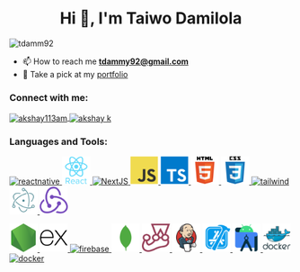 <!-- ### Hi there 👋 -->

<!--
**tdammy92/tdammy92** is a ✨ _special_ ✨ repository because its `README.md` (this file) appears on your GitHub profile.

Here are some ideas to get you started:

- 🔭 I’m currently working on ...
- 🌱 I’m currently learning ...
- 👯 I’m looking to collaborate on ...
- 🤔 I’m looking for help with ...
- 💬 Ask me about ...
- 📫 How to reach me: ...
- 😄 Pronouns: ...
- ⚡ Fun fact: ...
-->


<h1 align="center">Hi 👋, I'm Taiwo Damilola</h1>
<!-- <h3 align="center">Lead Mobile Engineer  <a  href="https://luupli.com/" target="blank" rel="noreferrer">@Luupli</a>  London,UK</h3> -->


<p align="left"> <img src="https://komarev.com/ghpvc/?username=tdammy92&label=Profile%20views&color=0e75b6&style=flat" alt="tdamm92" /> </p>

<!-- 🔭 Currently Working on  [Luupli](https://luupli.com/) &  [SimpuGo](https://play.google.com/store/apps/details?id=co.simpu.inbox) -->
- 📫 How to reach me **tdammy92@gmail.com**
- 🧰 Take a pick at my [portfolio](https://tdammy.com.ng/)

<h3 align="left">Connect with me:</h3>

<p align="left">
<a href="https://twitter.com/TDamilola" target="blank" rel="noreferrer">
<img align="center" src="https://raw.githubusercontent.com/rahuldkjain/github-profile-readme-generator/master/src/images/icons/Social/twitter.svg" alt="akshay113am" height="30" width="40" />
</a>
  
<a href="https://www.linkedin.com/in/taiwo-damilola-56061a91/" target="blank" rel="noreferrer">
    <img align="center" src="https://raw.githubusercontent.com/rahuldkjain/github-profile-readme-generator/master/src/images/icons/Social/linked-in-alt.svg" alt="akshay k" height="30" width="40" />
</a>
</p>



<h3 align="left">Languages and Tools:</h3>

<p align="left"> 
  
  <a href="https://reactnative.dev" target="_blank" rel="noreferrer"> 
  <img src="https://reactnative.dev/img/header_logo.svg" alt="reactnative" width="50" height="50"/> 
  </a>



 <a href="https://https://react.dev/" target="_blank" rel="noreferrer"> 
    <img src="https://raw.githubusercontent.com/devicons/devicon/master/icons/react/react-original-wordmark.svg" alt="react" width="50" height="50"/>
  </a>


   <a href="https://nextjs.org/" target="_blank" rel="noreferrer"> 
    <img src="https://github.com/tdammy92/devicon/blob/master/icons/nextjs/nextjs-original.svg" alt="NextJS" width="50" height="50"/>
  </a>



<a href="https://developer.mozilla.org/en-US/docs/Web/JavaScript" target="_blank" rel="noreferrer"> 
<img src="https://raw.githubusercontent.com/devicons/devicon/master/icons/javascript/javascript-original.svg" alt="javascript" width="50" height="50"/>
</a>


 <a href="https://www.typescriptlang.org/" target="_blank" rel="noreferrer">  
  <img src="https://raw.githubusercontent.com/devicons/devicon/master/icons/typescript/typescript-original.svg" alt="typescript" width="50" height="50"/> 
  </a> 


 


<a href="https://www.w3.org/html/" target="_blank" rel="noreferrer"> 
<img src="https://raw.githubusercontent.com/devicons/devicon/master/icons/html5/html5-original-wordmark.svg" alt="html5" width="50" height="50"/>
</a>

 
<a href="https://www.w3schools.com/css/" target="_blank" rel="noreferrer"> 
<img src="https://raw.githubusercontent.com/devicons/devicon/master/icons/css3/css3-original-wordmark.svg" alt="css3" width="50" height="50"/> 
</a>

  <a href="https://tailwindcss.com/" target="_blank" rel="noreferrer">  
  <img src="https://raw.githubusercontent.com/detain/svg-logos/07e36b4aa0691f3015886624395e083395e528c5/svg/t/tailwind-css-2.svg" alt="tailwind" width="50" height="50"/> 
  </a> 


<a href="https://www.electronjs.org" target="_blank" rel="noreferrer"> 
<img src="https://raw.githubusercontent.com/devicons/devicon/master/icons/electron/electron-original.svg" alt="electron" width="50" height="50"/> 
</a> 

<a href="https://redux-toolkit.js.org/" target="_blank" rel="noreferrer"> 
<img src="https://github.com/devicons/devicon/blob/master/icons/redux/redux-original.svg" alt="electron" width="50" height="50"/> 
</a> 

</p>




<p>
<a href="https://nodejs.org/en/docs" target="_blank" rel="noreferrer"> 
<img src="https://github.com/devicons/devicon/blob/master/icons/nodejs/nodejs-original.svg" alt="firebase" width="50" height="50"/>
</a> 


<a href="https://expressjs.com/" target="_blank" rel="noreferrer"> 
<img src="https://github.com/devicons/devicon/blob/master/icons/express/express-original.svg" alt="firebase" width="50" height="50"/>
</a> 

<a href="https://firebase.google.com/" target="_blank" rel="noreferrer"> 
<img src="https://www.vectorlogo.zone/logos/firebase/firebase-icon.svg" alt="firebase" width="50" height="50"/>
</a> 



<a href="https://www.mongodb.com/" target="_blank" rel="noreferrer">  
  <img src="https://github.com/devicons/devicon/blob/master/icons/mongodb/mongodb-plain.svg" alt="mongodb" width="50" height="50"/> 
</a>

<a href="https://jestjs.io/docs/getting-started" target="_blank" rel="noreferrer">  
  <img src="https://github.com/devicons/devicon/blob/master/icons/jest/jest-plain.svg" alt="mongodb" width="50" height="50"/> 
</a>


<a href="https://www.jenkins.io/doc/" target="_blank" rel="noreferrer">  
  <img src="https://github.com/devicons/devicon/blob/master/icons/jenkins/jenkins-original.svg" alt="mongodb" width="50" height="50"/> 
</a>


<a  href="https://www.swift.org/"   target="_blank" rel="noreferrer"> 
<img src="https://github.com/devicons/devicon/blob/master/icons/xcode/xcode-plain.svg" alt="swift" width="50" height="50"/> 
</a> 


 <a href="https://developer.android.com" target="_blank" rel="noreferrer">
 <img src="https://github.com/devicons/devicon/blob/master/icons/androidstudio/androidstudio-original.svg" alt="android" width="50" height="50"/> 
 </a> 

<a href="https://www.docker.com/" target="_blank" rel="noreferrer"> 
<img src="https://raw.githubusercontent.com/devicons/devicon/master/icons/docker/docker-original-wordmark.svg" alt="docker" width="50" height="50"/> 
</a> 


<a href="https://learning.postman.com/docs/introduction/overview/" target="_blank" rel="noreferrer"> 
<img src="https://www.vectorlogo.zone/logos/getpostman/getpostman-icon.svg" alt="docker" width="50" height="50"/> 
</a> 



</p>
